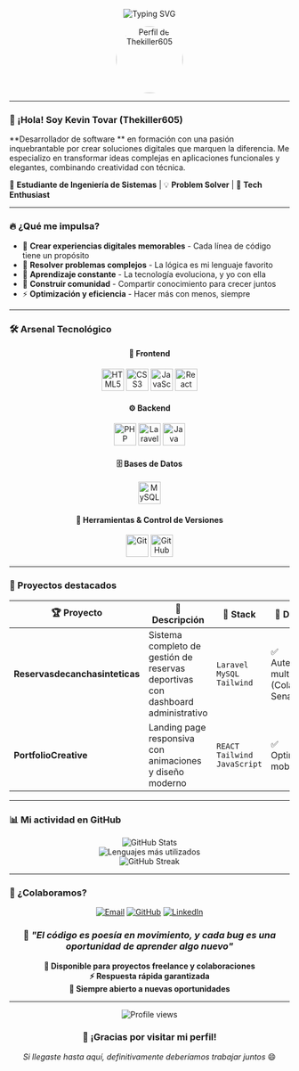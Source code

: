 
<p align="center">
  <img src="https://readme-typing-svg.demolab.com?font=Fira+Code&pause=1000&color=1EFFB1&width=435&lines=Hola%2C+soy+Kevin+Tovar+%F0%9F%91%8B;Desarrollador+Full+Stack+en+formaci%C3%B3n;Transformando+ideas+en+c%C3%B3digo+funcional;Siempre+aprendiendo%2C+siempre+creciendo+%F0%9F%9A%80" alt="Typing SVG" />
</p>
<div align="center">
  <img src="https://avatars.githubusercontent.com/u/109679975?v=4" width="120" style="border-radius: 50%;" alt="Perfil de Thekiller605" />
</div>


---

###                                            👋 ¡Hola! Soy Kevin Tovar (Thekiller605)

**Desarrollador de software ** en formación con una pasión inquebrantable por crear soluciones digitales que marquen la diferencia. Me especializo en transformar ideas complejas en aplicaciones funcionales y elegantes, combinando creatividad con técnica.

🎯 **Estudiante de Ingeniería de Sistemas** | 💡 **Problem Solver** | 🚀 **Tech Enthusiast**

---

### 🔥 ¿Qué me impulsa?

- 🎨 **Crear experiencias digitales memorables** - Cada línea de código tiene un propósito
- 🧠 **Resolver problemas complejos** - La lógica es mi lenguaje favorito
- 🌱 **Aprendizaje constante** - La tecnología evoluciona, y yo con ella
- 🤝 **Construir comunidad** - Compartir conocimiento para crecer juntos
- ⚡ **Optimización y eficiencia** - Hacer más con menos, siempre

---

### 🛠️ Arsenal Tecnológico

<div align="center">

#### 🎨 Frontend
<p>
  <img src="https://cdn.jsdelivr.net/gh/devicons/devicon/icons/html5/html5-original.svg" width="40" title="HTML5" />
  <img src="https://cdn.jsdelivr.net/gh/devicons/devicon/icons/css3/css3-original.svg" width="40" title="CSS3" />
  <img src="https://cdn.jsdelivr.net/gh/devicons/devicon/icons/javascript/javascript-original.svg" width="40" title="JavaScript" />
  <img src="https://cdn.jsdelivr.net/gh/devicons/devicon/icons/react/react-original.svg" width="40" title="React" />
</p>

#### ⚙️ Backend
<p>
  <img src="https://cdn.jsdelivr.net/gh/devicons/devicon/icons/php/php-original.svg" width="40" title="PHP" />
  <img src="https://cdn.jsdelivr.net/gh/devicons/devicon@latest/icons/laravel/laravel-original.svg" width="40" title="Laravel" />
  <img src="https://cdn.jsdelivr.net/gh/devicons/devicon/icons/java/java-original.svg" width="40" title="Java" />
</p>

#### 🗄️ Bases de Datos
<p>
  <img src="https://cdn.jsdelivr.net/gh/devicons/devicon/icons/mysql/mysql-original.svg" width="40" title="MySQL" />
</p>

#### 🔧 Herramientas & Control de Versiones
<p>
  <img src="https://cdn.jsdelivr.net/gh/devicons/devicon/icons/git/git-original.svg" width="40" title="Git" />
  <img src="https://cdn.jsdelivr.net/gh/devicons/devicon/icons/github/github-original-wordmark.svg" width="40" title="GitHub" />
</p>

</div>

---

### 

### 💼 Proyectos destacados

<div align="center">

| 🏆 Proyecto | 📝 Descripción | 🔧 Stack | 🌟 Destacado |
|------------|----------------|----------|-------------|
| **Reservasdecanchasinteticas** | Sistema completo de gestión de reservas deportivas con dashboard administrativo | `Laravel` `MySQL` `Tailwind` | ✅ Autenticación multi-rol (Colaborativo-Sena) |
| **PortfolioCreative** | Landing page responsiva con animaciones y diseño moderno | `REACT` `Tailwind` `JavaScript` | ✅ Optimización mobile-first |


</div>

---

### 📊 Mi actividad en GitHub

<div align="center">
  <img src="https://github-readme-stats.vercel.app/api?username=Thekiller605&show_icons=true&theme=tokyonight&hide=issues&count_private=true&include_all_commits=true" alt="GitHub Stats" />
  <br />
  <img src="https://github-readme-stats.vercel.app/api/top-langs/?username=Thekiller605&layout=compact&theme=tokyonight&langs_count=8" alt="Lenguajes más utilizados" />
</div>

<div align="center">
  <img src="https://github-readme-streak-stats.herokuapp.com/?user=Thekiller605&theme=tokyonight" alt="GitHub Streak" />
</div>

---

### 🌟 ¿Colaboramos?

<div align="center">

[![Email](https://img.shields.io/badge/Email-D14836?style=for-the-badge&logo=gmail&logoColor=white)](mailto:cuentakevintovar@gmail.com)
[![GitHub](https://img.shields.io/badge/GitHub-100000?style=for-the-badge&logo=github&logoColor=white)](https://github.com/Thekiller605)
[![LinkedIn](https://img.shields.io/badge/LinkedIn-0077B5?style=for-the-badge&logo=linkedin&logoColor=white)](https://www.linkedin.com/in/kevin-tovar-saavedra-96575b275/)

</div>

<div align="center">

### 💭 *"El código es poesía en movimiento, y cada bug es una oportunidad de aprender algo nuevo"*

**🎯 Disponible para proyectos freelance y colaboraciones**  
**⚡ Respuesta rápida garantizada**  
**🤝 Siempre abierto a nuevas oportunidades**

</div>

---

<div align="center">
  <img src="https://komarev.com/ghpvc/?username=Thekiller605&color=1EFFB1&style=flat-square&label=Visitors" alt="Profile views" />
</div>

<div align="center">

### 🚀 ¡Gracias por visitar mi perfil!
*Si llegaste hasta aquí, definitivamente deberíamos trabajar juntos* 😄

</div>


